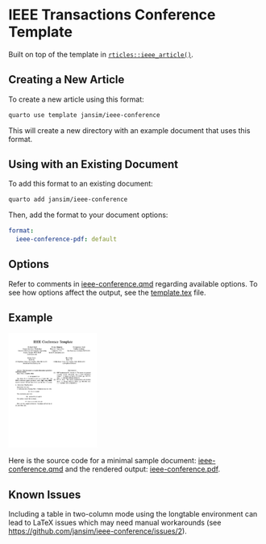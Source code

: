 
# IEEE Transactions Conference Template

Built on top of the template in [`rticles::ieee_article()`](https://pkgs.rstudio.com/rticles/reference/ieee_article.html).

## Creating a New Article

To create a new article using this format:

```bash
quarto use template jansim/ieee-conference
```

This will create a new directory with an example document that uses this format.

## Using with an Existing Document

To add this format to an existing document:

```bash
quarto add jansim/ieee-conference
```

Then, add the format to your document options:

```yaml
format:
  ieee-conference-pdf: default
```    

## Options

Refer to comments in [ieee-conference.qmd](ieee-conference.qmd) regarding available options. To see how options affect the output, see the [template.tex](_extensions/ieee-conference/template.tex) file.

## Example

[<img src="example.png" alt="Example of the rendered document" width="35%">](ieee-conference.pdf)

Here is the source code for a minimal sample document: [ieee-conference.qmd](ieee-conference.qmd) and the rendered output: [ieee-conference.pdf](ieee-conference.pdf).

## Known Issues

Including a table in two-column mode using the longtable environment can lead to LaTeX issues which may need manual workarounds (see https://github.com/jansim/ieee-conference/issues/2).
